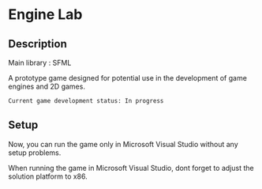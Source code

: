 # Engine Lab

## Description

Main library : SFML

A prototype game designed for potential use in the development of game engines and 2D games.

```
Current game development status: In progress
```

## Setup

Now, you can run the game only in Microsoft Visual Studio without any setup problems.

When running the game in Microsoft Visual Studio, dont forget to adjust the solution platform to x86.